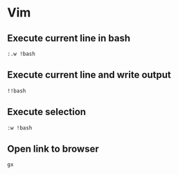 # Vim

## Execute current line in bash
```
:.w !bash
```
## Execute current line and write output
```
!!bash
```
## Execute selection
```
:w !bash
```

## Open link to browser
```
gx
```

